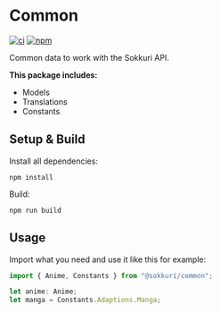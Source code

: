 # Common
[![ci](https://github.com/Sokkuri/Common/workflows/CI/badge.svg)](https://github.com/Sokkuri/Common/commits/master)
[![npm](https://img.shields.io/npm/v/@sokkuri/common.svg)](https://www.npmjs.com/package/@sokkuri/common)

Common data to work with the Sokkuri API.

**This package includes:**
- Models
- Translations
- Constants

## Setup & Build
Install all dependencies:
```
npm install
```

Build:
```
npm run build
```

## Usage
Import what you need and use it like this for example:
```ts
import { Anime, Constants } from "@sokkuri/common";

let anime: Anime;
let manga = Constants.Adaptions.Manga;
```
